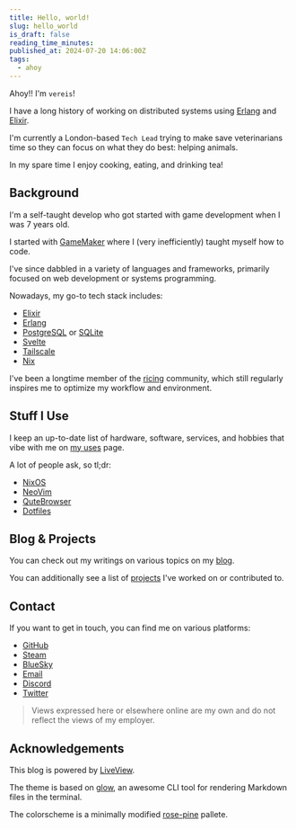 ```yaml
---
title: Hello, world!
slug: hello_world
is_draft: false
reading_time_minutes:
published_at: 2024-07-20 14:06:00Z
tags:
  - ahoy
---
```


Ahoy!! I'm `vereis`!

I have a long history of working on distributed systems using [Erlang](https://erlang.org) and [Elixir](https://elixir-lang.org).

I'm currently a London-based `Tech Lead` trying to make save veterinarians time so they can focus on what they do best: helping animals.

In my spare time I enjoy cooking, eating, and drinking tea!

## Background

I'm a self-taught develop who got started with game development when I was 7 years old.

I started with [GameMaker](https://www.yoyogames.com/gamemaker) where I (very inefficiently) taught myself how to code.

I've since dabbled in a variety of languages and frameworks, primarily focused on web development or systems programming.

Nowadays, my go-to tech stack includes:

- [Elixir](https://elixir-lang.org)
- [Erlang](https://erlang.org)
- [PostgreSQL](https://postgresql.org) or [SQLite](https://sqlite.org)
- [Svelte](https://svelte.dev)
- [Tailscale](https://tailscale.com)
- [Nix](https://nixos.org)

I've been a longtime member of the [ricing](https://reddit.com/r/unixporn) community, which still regularly inspires me to optimize my workflow and environment.

## Stuff I Use

I keep an up-to-date list of hardware, software, services, and hobbies that vibe with me on [my uses](/uses) page.

A lot of people ask, so tl;dr:

- [NixOS](https://nixos.org)
- [NeoVim](https://neovim.io)
- [QuteBrowser](https://qutebrowser.org)
- [Dotfiles](https://github.com/vereis/nix-config)

## Blog & Projects

You can check out my writings on various topics on my [blog](/posts).

You can additionally see a list of [projects](/projects) I've worked on or contributed to.

## Contact

If you want to get in touch, you can find me on various platforms:

- [GitHub](https://github.com/vereis)
- [Steam](https://steamcommunity.com/id/vereis)
- [BlueSky](https://bsky.app/profile/vereis.com)
- [Email](mailto:contact@vereis.com)
- [Discord](@vereis)
- [Twitter](https://twitter.com/saccharinechan)

> Views expressed here or elsewhere online are my own and do not reflect the views of my employer.

## Acknowledgements

This blog is powered by [LiveView](https://hexdocs.pm/phoenix_live_view).

The theme is based on [glow](https://github.com/charmbracelet/glow), an awesome CLI tool for rendering Markdown files in the terminal.

The colorscheme is a minimally modified [rose-pine](https://rosepinetheme.com) pallete.
